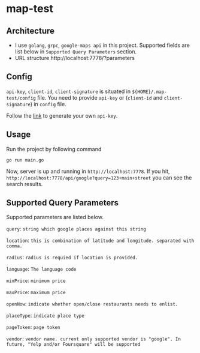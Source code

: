 # map-test

## Architecture

 - I use `golang`, `grpc`, `google-maps api` in this project. Supported fields are list below in `Supported Query Parameters` section.
 - URL structure http://localhost:7778/<vendor>?parameters

## Config

`api-key`, `client-id`, `client-signature` is situated in `${HOME}/.map-test/config` file. You need to provide `api-key` or (`client-id` and `client-signature`) in `config` file.

Follow the [link](https://developers.google.com/places/web-service/get-api-key) to generate your own `api-key`.

## Usage

Run the project by following command
```
go run main.go
```

Now, server is up and running in `http://localhost:7778`.
If you hit, `http://localhost:7778/api/google?query=123+main+street` you can see the search results.

## Supported Query Parameters

Supported parameters are listed below.

`query`: `string which google places against this string`

`location`: `this is combination of latitude and longitude. separated with comma.`

`radius`: `radius is requied if location is provided.`

`language`: `The language code`

`minPrice`: `minimum price`

`maxPrice`: `maximum price`

`openNow`: `indicate whether open/close restaurants needs to enlist.`

`placeType`: `indicate place type`

`pageToken`: `page token`

`vendor`: `vendor name. current only supported vendor is "google". In future, "Yelp and/or Foursquare" will be supported`
```